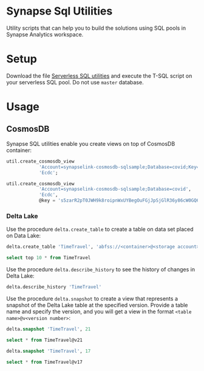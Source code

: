 # Synapse Sql Utilities

Utility scripts that can help you to build the solutions using SQL pools in Synapse Analytics workspace.

# Setup

Download the file [Serverless SQL utilities](serverless-sql-util.sql) and execute the T-SQL script on your serverless SQL pool. Do not use `master` database.

# Usage

## CosmosDB

Synapse SQL utilities enable you create views on top of CosmosDB container:

```sql
util.create_cosmosdb_view 
			'Account=synapselink-cosmosdb-sqlsample;Database=covid;Key=s5zarR2pT0JWH9k8roipnWxUYBegOuFGjJpSjGlR36y86cW0GQ6RaaG8kGjsRAQoWMw1QKTkkX8HQtFpJjC8Hg==',
			'Ecdc';

util.create_cosmosdb_view 
			'Account=synapselink-cosmosdb-sqlsample;Database=covid',
			'Ecdc',
			@key = 's5zarR2pT0JWH9k8roipnWxUYBegOuFGjJpSjGlR36y86cW0GQ6RaaG8kGjsRAQoWMw1QKTkkX8HQtFpJjC8Hg==';
```

### Delta Lake

Use the procedure `delta.create_table` to create a table on data set placed on Data Lake:

```sql
delta.create_table 'TimeTravel', 'abfss://<container>@<storage account>.dfs.core.windows.net/time-travel'

select top 10 * from TimeTravel
```

Use the procedure `delta.describe_history` to see the history of changes in Delta Lake:

```sql
delta.describe_history 'TimeTravel'
```

Use the procedure `delta.snapshot` to create a view that represents a snapshot of the Delta Lake table at the specified version. Provide a table name
and specify the version, and you will get a view in the format `<table name>@v<version number>`:

```sql
delta.snapshot 'TimeTravel', 21

select * from TimeTravel@v21

delta.snapshot 'TimeTravel', 17

select * from TimeTravel@v17
```
